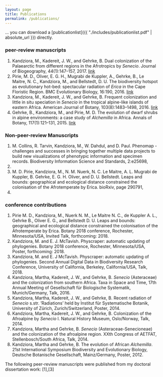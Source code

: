 ```yaml
---
layout: page
title: Publications
permalink: /publications/
---
```



... you can download a [publicationlist]({{ "./includes/publicationlist.pdf" | absolute_url }}) directly.


### peer-review manuscripts
1. Kandziora, M., Kadereit, J. W., and Gehrke, B. Dual colonization of the Palaearctic from different regions in the Afrotropics by *Senecio*. Journal of Biogeography, 44(1):147–157, 2017. [link](http://onlinelibrary.wiley.com/doi/10.1111/jbi.12837/abstract)
2. Pirie, M. D., Oliver, E. G. H., Mugrabi de Kuppler, A., Gehrke, B., Le Maitre, N. C., Kandziora, M., and Bellstedt, D. U. The biodiversity hotspot as evolutionary hot-bed: spectacular radiation of *Erica* in the Cape Floristic Region. BMC Evolutionary Biology, 16:190, 2016. [link](https://bmcevolbiol.biomedcentral.com/articles/10.1186/s12862-016-0764-3)
3. Kandziora, M., Kadereit, J. W., and Gehrke, B. Frequent colonization and little in situ speciation in *Senecio* in the tropical alpine-like islands of eastern Africa. American Journal of Botany, 103(8):1483–1498, 2016.  [link](http://onlinelibrary.wiley.com/doi/10.3732/ajb.1600210/full)
4. Gehrke, B., Kandziora, M., and Pirie, M. D. The evolution of dwarf shrubs in alpine environments: a case study of *Alchemilla* in Africa. Annals of Botany, 117(1):121–131, 2015. [link](https://academic.oup.com/aob/article/117/1/121/2195968)

### Non-peer-review Manuscripts
1. M. Collins, R. Tarvin, Kandziora, M., W. Dahdul, and D. Paul. Phenomap - challenges and
successes in bringing together multiple data projects to build new visualizations of phenotypic
information and specimen records. Biodiversity Information Science and Standards, 2:e25698,
2018.
2. M. D. Pirie, Kandziora, M., N. M. Nuerk, N. C. Le Maitre, A. L. Mugrabi de Kuppler,
B. Gehrke, E. G. H. Oliver, and D. U. Bellstedt. Leaps and bounds: geographical and ecological
distance constrained the colonisation of the Afrotemperate by Erica. bioRxiv, page 290791,
2018.

### conference contributions
1. Pirie M. D., Kandziora, M., Nuerk N. M., Le Maitre N. C., de Kuppler A. L., Gehrke B.,
Oliver E. G., and Bellstedt D. U. Leaps and bounds: geographical and ecological distance
constrained the colonisation of the Afrotemperate by Erica. Botany 2018 conference, Rochester,
Minnesota/USA, Invited Talk, forthcoming: 2018.
2. Kandziora, M. and E. J. McTavish. Physcraper: automatic updating of phylogenies. Botany
2018 conference, Rochester, Minnesota/USA, Poster, forthcoming: 2018.
3. Kandziora, M. and E. J McTavish. Physcraper: automatic updating of phylogenies. Second
Annual Digital Data in Biodiversity Research Conference, University of California, Berkeley,
California/USA, Talk, 2018.
4. Kandziora, Martha, Kadereit, J. W., and Gehrke, B. *Senecio* (Asteraceae) and the colonization from southern Africa. Taxa in Space and Time, 17th Annual Meeting of Gesellschaft für Biologische Systematik, Munich/Germany, Talk, 2016.
5. Kandziora, Martha, Kadereit, J. W., and Gehrke, B. Recent radiation of *Senecio* s.str. ’Radiations’ held by Institut für Systematische Botanik, University of Zürich, Zurich/Switzerland, Poster, 2014.
6. Kandziora, Martha, Kadereit, J. W., and Gehrke, B. Colonization of the Afroalpine by *Senecio* l. Natural History Museum, Oslo/Norway, Talk, 2014.
7. Kandziora, Martha and Gehrke, B. *Senecio* (Asteraceae-Senecioneae) and the colonization of the afroalpine region. XXth Congress of AETFAT, Stellenbosch/South Africa, Talk, 2014.
8. Kandziora, Martha and Gehrke, B. The evolution of African *Alchemilla*. 21st International Symposium Biodiversity and Evolutionary Biology, Deutsche Botanische Gesellschaft, Mainz/Germany, Poster, 2012.


The following peer-review manuscripts were published from my doctoral dissertation work: [1],[3]
